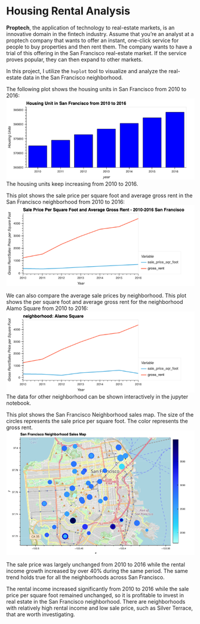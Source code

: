 # Housing Rental Analysis

<b>Proptech</b>, the application of technology to real-estate markets, is an innovative domain in the fintech industry. Assume that you’re an analyst at a proptech company that wants to offer an instant, one-click service for people to buy properties and then rent them. The company wants to have a trial of this offering in the San Francisco real-estate market. If the service proves popular, they can then expand to other markets.

In this project, I utilize the `hvplot` tool to visualize and analyze the real-estate data in the San Francisco neighborhood. 

The following plot shows the housing units in San Francisco from 2010 to 2016:
![](./figures/housing_units_2010_2016.png)
The housing units keep increasing from 2010 to 2016. 

This plot shows the sale price per square foot and average gross rent in the San Francisco neighborhood from 2010 to 2016:
![](./figures/saleprice_grossrent.png)

We can also compare the average sale prices by neighborhood. This plot shows the per square foot and average gross rent for the neighborhood Alamo Square from 2010 to 2016:
![](./figures/saleprice_grossrent_Alamo_Square.png)
The data for other neighborhood can be shown interactively in the jupyter notebook. 

This plot shows the San Francisco Neighborhood sales map. The size of the circles represents the sale price per square foot. The color represents the gross rent. 
![](./figures/salesmap.png)

The sale price was largely unchanged from 2010 to 2016 while the rental income growth increased by over 40% during the same period. The same trend holds true for all the neighborhoods across San Francisco. 

The rental income increased significantly from 2010 to 2016 while the sale price per square foot remained unchanged, so it is profitable to invest in real estate in the San Francisco neighborhood. There are neighborhoods with relatively high rental income and low sale price, such as Silver Terrace, that are worth investigating. 